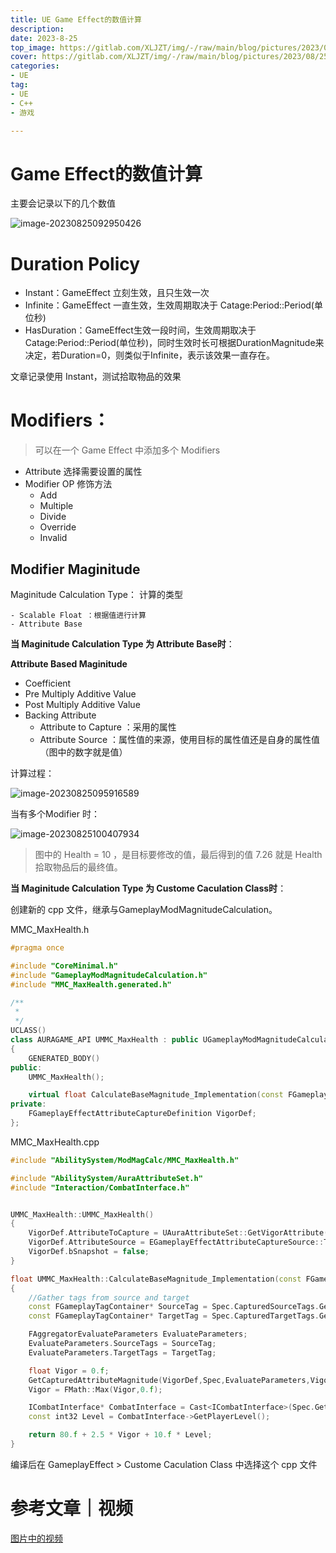```yaml
---
title: UE Game Effect的数值计算
description: 
date: 2023-8-25
top_image: https://gitlab.com/XLJZT/img/-/raw/main/blog/pictures/2023/08/25_9_59_25_image-20230825092950426.png
cover: https://gitlab.com/XLJZT/img/-/raw/main/blog/pictures/2023/08/25_9_59_25_image-20230825092950426.png
categories: 
- UE
tag: 
- UE
- C++
- 游戏

---
```




# Game Effect的数值计算

主要会记录以下的几个数值

![image-20230825092950426](https://gitlab.com/XLJZT/img/-/raw/main/blog/pictures/2023/08/25_9_59_25_image-20230825092950426.png)

# Duration Policy

- Instant：GameEffect 立刻生效，且只生效一次
- Infinite：GameEffect 一直生效，生效周期取决于 Catage:Period::Period(单位秒)
- HasDuration：GameEffect生效一段时间，生效周期取决于Catage:Period::Period(单位秒)，同时生效时长可根据DurationMagnitude来决定，若Duration=0，则类似于Infinite，表示该效果一直存在。

文章记录使用 Instant，测试拾取物品的效果

# Modifiers：

> 可以在一个 Game Effect 中添加多个 Modifiers

- Attribute 选择需要设置的属性
- Modifier OP 修饰方法
  - Add
  - Multiple
  - Divide
  - Override
  - Invalid

## Modifier Maginitude

Maginitude Calculation Type： 计算的类型

	- Scalable Float ：根据值进行计算
	- Attribute Base

**当 Maginitude Calculation Type 为 Attribute Base时**：

**Attribute Based Maginitude**

- Coefficient
- Pre Multiply Additive Value
- Post Multiply Additive Value
- Backing Attribute
  - Attribute to Capture ：采用的属性
  - Attribute Source ：属性值的来源，使用目标的属性值还是自身的属性值 （图中的数字就是值）

计算过程：

![image-20230825095916589](https://gitlab.com/XLJZT/img/-/raw/main/blog/pictures/2023/08/25_9_59_38_image-20230825095916589.png)

当有多个Modifier 时：

![image-20230825100407934](https://gitlab.com/XLJZT/img/-/raw/main/blog/pictures/2023/08/25_10_4_12_image-20230825100407934.png)

> 图中的 Health = 10 ，是目标要修改的值，最后得到的值 7.26 就是 Health 拾取物品后的最终值。

**当 Maginitude Calculation Type 为 Custome Caculation Class时**：

创建新的 cpp 文件，继承与GameplayModMagnitudeCalculation。

MMC_MaxHealth.h

```c++
#pragma once

#include "CoreMinimal.h"
#include "GameplayModMagnitudeCalculation.h"
#include "MMC_MaxHealth.generated.h"

/**
 * 
 */
UCLASS()
class AURAGAME_API UMMC_MaxHealth : public UGameplayModMagnitudeCalculation
{
	GENERATED_BODY()
public:
	UMMC_MaxHealth();

	virtual float CalculateBaseMagnitude_Implementation(const FGameplayEffectSpec& Spec) const override;
private:
	FGameplayEffectAttributeCaptureDefinition VigorDef;
};

```

MMC_MaxHealth.cpp

```c++
#include "AbilitySystem/ModMagCalc/MMC_MaxHealth.h"

#include "AbilitySystem/AuraAttributeSet.h"
#include "Interaction/CombatInterface.h"


UMMC_MaxHealth::UMMC_MaxHealth()
{
	VigorDef.AttributeToCapture = UAuraAttributeSet::GetVigorAttribute();
	VigorDef.AttributeSource = EGameplayEffectAttributeCaptureSource::Target;
	VigorDef.bSnapshot = false;
}

float UMMC_MaxHealth::CalculateBaseMagnitude_Implementation(const FGameplayEffectSpec& Spec) const
{
	//Gather tags from source and target
	const FGameplayTagContainer* SourceTag = Spec.CapturedSourceTags.GetAggregatedTags();
	const FGameplayTagContainer* TargetTag = Spec.CapturedTargetTags.GetAggregatedTags();

	FAggregatorEvaluateParameters EvaluateParameters;
	EvaluateParameters.SourceTags = SourceTag;
	EvaluateParameters.TargetTags = TargetTag;

	float Vigor = 0.f;
	GetCapturedAttributeMagnitude(VigorDef,Spec,EvaluateParameters,Vigor);
	Vigor = FMath::Max(Vigor,0.f);

	ICombatInterface* CombatInterface = Cast<ICombatInterface>(Spec.GetContext().GetSourceObject());
	const int32 Level = CombatInterface->GetPlayerLevel();

	return 80.f + 2.5 * Vigor + 10.f * Level;
}

```

编译后在 GameplayEffect > Custome Caculation Class 中选择这个 cpp 文件

# 参考文章｜视频

[图片中的视频](https://www.bilibili.com/video/BV12m4y1W76X?p=66&vd_source=cb5794df42f8077181bc5f31958ae7df)
